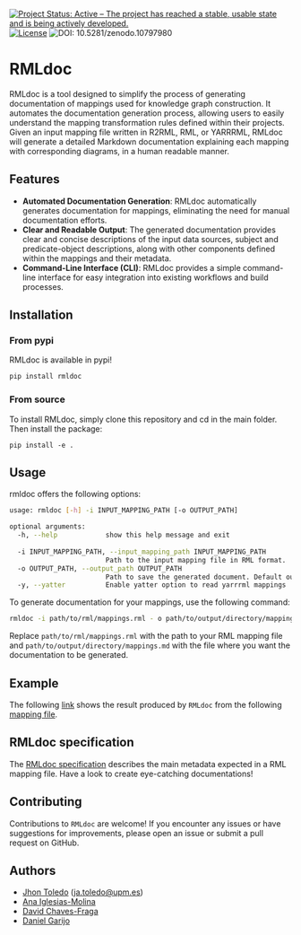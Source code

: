 [![Project Status: Active – The project has reached a stable, usable state and is being actively developed.](https://www.repostatus.org/badges/latest/active.svg)](https://www.repostatus.org/#active) [![License](https://camo.githubusercontent.com/db9dfde8049c5d66ba62fde707d2cfb30e26f9f26ff274c3442c0aec1ec410a4/68747470733a2f2f696d672e736869656c64732e696f2f62616467652f4c6963656e73652d417061636865253230322e302d626c75652e737667)](https://github.com/oeg-upm/Mapeathor/blob/master/LICENSE) ![DOI: 10.5281/zenodo.10797980](https://zenodo.org/badge/DOI/10.5281/zenodo.10797980.svg)

# RMLdoc

RMLdoc is a tool designed to simplify the process of generating documentation of mappings used for knowledge graph construction. It automates the documentation generation process, allowing users to easily understand the mapping transformation rules defined within their projects. Given an input mapping file written in R2RML, RML, or YARRRML, RMLdoc will generate a detailed Markdown documentation explaining each mapping with corresponding diagrams, in a human readable manner.

## Features

- **Automated Documentation Generation**: RMLdoc automatically generates documentation for mappings, eliminating the need for manual documentation efforts.
- **Clear and Readable Output**: The generated documentation provides clear and concise descriptions of the input data sources, subject and predicate-object descriptions, along with other components defined within the mappings and their metadata.
- **Command-Line Interface (CLI)**: RMLdoc provides a simple command-line interface for easy integration into existing workflows and build processes.

## Installation

### From pypi
RMLdoc is available in pypi!

```bash
pip install rmldoc
```

### From source

To install RMLdoc, simply clone this repository and cd in the main folder. Then install the package:

```
pip install -e .
```
## Usage

rmldoc offers the following options:
```bash
usage: rmldoc [-h] -i INPUT_MAPPING_PATH [-o OUTPUT_PATH]

optional arguments:
  -h, --help            show this help message and exit
  
  -i INPUT_MAPPING_PATH, --input_mapping_path INPUT_MAPPING_PATH
                        Path to the input mapping file in RML format.
  -o OUTPUT_PATH, --output_path OUTPUT_PATH
                        Path to save the generated document. Default output in output.md
  -y, --yatter          Enable yatter option to read yarrrml mappings

```


To generate documentation for your mappings, use the following command:

```bash
rmldoc -i path/to/rml/mappings.rml - o path/to/output/directory/mappings.md
```

Replace `path/to/rml/mappings.rml` with the path to your RML mapping file and `path/to/output/directory/mappings.md` with the file where you want the documentation to be generated.

## Example
The following [link](https://github.com/oeg-upm/rmldoc/blob/main/example/example.md) shows the result produced by `RMLdoc` from the following [mapping file](https://github.com/oeg-upm/rmldoc/blob/main/example/example_input.ttl).

## RMLdoc specification
The [RMLdoc specification](https://github.com/oeg-upm/rmldoc/blob/main/spec/specification.md) describes the main metadata expected in a RML mapping file. Have a look to create eye-catching documentations!

## Contributing

Contributions to `RMLdoc` are welcome! If you encounter any issues or have suggestions for improvements, please open an issue or submit a pull request on GitHub.

## Authors
* [Jhon Toledo](https://github.com/jatoledo) ([ja.toledo@upm.es](mailto:ja.toledo@upm.es))
* [Ana Iglesias-Molina](https://github.com/anaigmo)
* [David Chaves-Fraga](https://github.com/dachafra)
* [Daniel Garijo](https://github.com/dgarijo)
